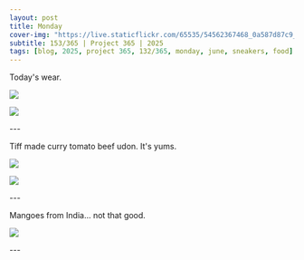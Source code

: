 ```yaml
---
layout: post
title: Monday
cover-img: "https://live.staticflickr.com/65535/54562367468_0a587d87c9_h.jpg"
subtitle: 153/365 | Project 365 | 2025
tags: [blog, 2025, project 365, 132/365, monday, june, sneakers, food]
---
```

<style>
  .intro-header.big-img {
    background-position:center; 
  }
</style>
Today's wear.
<p class="post-img-wrap">
  <img src="https://live.staticflickr.com/65535/54565184488_371b706f61_h.jpg">
</p>
<p class="post-img-wrap">
  <img src="https://live.staticflickr.com/65535/54564950486_07136071a5_h.jpg">
</p>
---

Tiff made curry tomato beef udon. It's yums.
<p class="post-img-wrap">
  <img src="https://live.staticflickr.com/65535/54565184558_df39694a83_h.jpg">
</p>
<p class="post-img-wrap">
  <img src="https://live.staticflickr.com/65535/54565134774_ecb5e3ad6b_h.jpg">
</p>
---

Mangoes from India... not that good.
<p class="post-img-wrap">
  <img src="https://live.staticflickr.com/65535/54565279700_cb06b0dcde_h.jpg">
</p>
---
